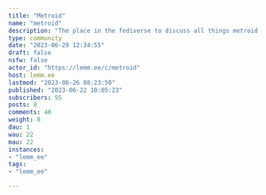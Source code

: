 ```yaml
---
title: "Metroid" 
name: "metroid"
description: "The place in the fediverse to discuss all things metroid: news, theories, memes, fanarts, etc..Let's be nice and create a wholesome community.N.B. we don't like artwork sexualizing Samus, so don't even bother posting."
type: community
date: "2023-06-29 12:34:55"
draft: false
nsfw: false
actor_id: "https://lemm.ee/c/metroid"
host: lemm.ee
lastmod: "2023-06-26 08:23:50"
published: "2023-06-22 10:05:23"
subscribers: 95
posts: 8
comments: 40
weight: 8
dau: 1
wau: 22
mau: 22
instances:
- "lemm_ee"
tags: 
- "lemm_ee"

---
```

